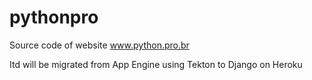 # pythonpro
Source code of website www.python.pro.br

Itd will be migrated from App Engine using Tekton to Django on Heroku
